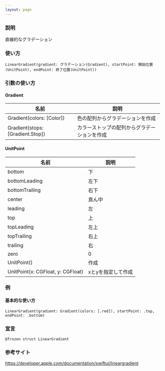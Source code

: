 ```yaml
---
layout: page
---
```


### 説明

直線的なグラデーション

### 使い方

    LinearGradient(gradient: グラデーション(Gradient), startPoint: 開始位置(UnitPoint), endPoint: 終了位置(UnitPoint))

### 引数の使い方

#### Gradient

| 名前                               | 説明                     |
| -------------------------------- | ---------------------- |
| Gradient(colors: [Color])        | 色の配列からグラデーションを作成       |
| Gradient(stops: [Gradient.Stop]) | カラーストップの配列からグラデーションを作成 |

#### UnitPoint

| 名前                                | 説明         |
| --------------------------------- | ---------- |
| bottom                            | 下          |
| bottomLeading                     | 左下         |
| bottomTrailing                    | 右下         |
| center                            | 真ん中        |
| leading                           | 左          |
| top                               | 上          |
| topLeading                        | 左上         |
| topTrailing                       | 右上         |
| trailing                          | 右          |
| zero                              | 0          |
| UnitPoint()                       | 作成         |
| UnitPoint(x: CGFloat, y: CGFloat) | xとyを指定して作成 |

### 例

#### 基本的な使い方

    LinearGradient(gradient: Gradient(colors: [.red]), startPoint: .top, endPoint: .bottom)

### 宣言

    @frozen struct LinearGradient

### 参考サイト

<https://developer.apple.com/documentation/swiftui/lineargradient>
